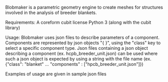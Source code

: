 Blobmaker is a parametric geometry engine to create meshes for structures involved in the analysis of breeder blankets.

Requirements:
A coreform cubit license
Python 3 (along with the cubit library)

Usage:
Blobmaker uses json files to describe parameters of a component.
Components are represented by json objects "{ }", using the "class" key to select a specific component type.
Json files containing a json object describing a component (ex. hcpb_breeder_unit.json) can be used where such a json object is expected by using a string with the file name (ex. {"class": "blanket" ... "components" : \["hpcb_breeder_unit.json"]})

Examples of usage are given in sample json files